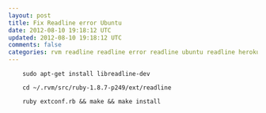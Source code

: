 ```yaml
---           
layout: post
title: Fix Readline error Ubuntu
date: 2012-08-10 19:18:12 UTC
updated: 2012-08-10 19:18:12 UTC
comments: false
categories: rvm readline readline error readline ubuntu readline heroku readline
---
```


		sudo apt-get install libreadline-dev

		cd ~/.rvm/src/ruby-1.8.7-p249/ext/readline

		ruby extconf.rb && make && make install